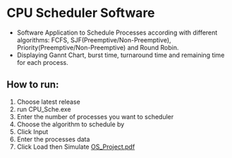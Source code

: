 # CPU Scheduler Software
- Software Application to Schedule Processes according with different algorithms: FCFS, SJF(Preemptive/Non-Preemptive), Priority(Preemptive/Non-Preemptive) and Round Robin.
- Displaying Gannt Chart, burst time, turnaround time and remaining time for each process.

## How to run:
1. Choose latest release
2. run CPU_Sche.exe
3. Enter the number of processes you want to scheduler
4. Choose the algorithm to schedule by
5. Click Input
6. Enter the processes data
7. Click Load then Simulate
[OS_Project.pdf](https://github.com/user-attachments/files/16039794/OS_Project.pdf)
